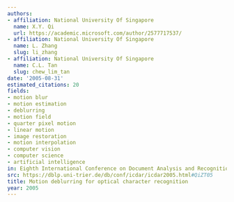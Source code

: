```yaml
---
authors:
- affiliation: National University Of Singapore
  name: X.Y. Qi
  url: https://academic.microsoft.com/author/2577717537/
- affiliation: National University Of Singapore
  name: L. Zhang
  slug: li_zhang
- affiliation: National University Of Singapore
  name: C.L. Tan
  slug: chew_lim_tan
date: '2005-08-31'
estimated_citations: 20
fields:
- motion blur
- motion estimation
- deblurring
- motion field
- quarter pixel motion
- linear motion
- image restoration
- motion interpolation
- computer vision
- computer science
- artificial intelligence
in: Eighth International Conference on Document Analysis and Recognition (ICDAR'05)
src: https://dblp.uni-trier.de/db/conf/icdar/icdar2005.html#QiZT05
title: Motion deblurring for optical character recognition
year: 2005
---
```

